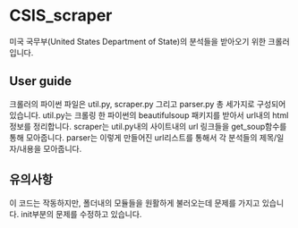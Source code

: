 # CSIS_scraper

미국 국무부(United States Department of State)의 분석들을 받아오기 위한 크롤러입니다.

## User guide

크롤러의 파이썬 파일은 util.py, scraper.py 그리고 parser.py 총 세가지로 구성되어 있습니다. 
util.py는 크롤링 한 파이썬의 beautifulsoup 패키지를 받아서 url내의 html정보를 정리합니다.
scraper는 util.py내의 사이트내의 url 링크들을 get_soup함수를 통해 모아줍니다.
parser는 이렇게 만들어진 url리스트를 통해서 각 분석들의 제목/일자/내용을 모아줍니다.

## 유의사항

이 코드는 작동하지만, 폴더내의 모듈들을 원활하게 불러오는데 문제를 가지고 있습니다. init부분의 문제를 수정하고 있습니다.
